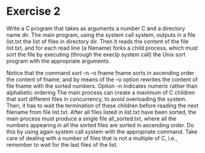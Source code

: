 # Exercise 2

Write a C program that takes as arguments a number C and a directory name dir.
The main program, using the system call system, outputs in a file list.txt the list of files in
directory dir. Then it reads the content of the file list.txt, and for each read line (a filename)
forks a child process, which must sort the file by executing (through the execlp system call) the
Unix sort program with the appropriate arguments.

Notice that the command sort –n –o fname fname sorts in ascending order the content of
fname, and by means of the –o option rewrites the content of file fname with the sorted numbers.
Option –n indicates numeric rather than alphabetic ordering
The main process can create a maximum of C children that sort different files in concurrency, to avoid
overloading the system. Then, it has to wait the termination of these children before reading the next
filename from file list.txt.
After all files listed in list.txt have been sorted, the main process must produce a single file
all_sorted.txt, where all the numbers appearing in all the sorted files are sorted in ascending
order. Do this by using again system call system with the appropriate command.
Take care of dealing with a number of files that is not a multiple of C, i.e., remember to wait for the
last files of the list.
